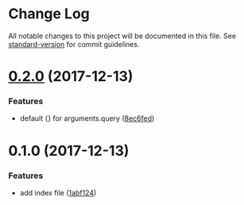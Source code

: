 # Change Log

All notable changes to this project will be documented in this file. See [standard-version](https://github.com/conventional-changelog/standard-version) for commit guidelines.

<a name="0.2.0"></a>
# [0.2.0](https://github.com/yidinghan/mongoose-paging/compare/v0.1.0...v0.2.0) (2017-12-13)


### Features

* default {} for arguments.query ([8ec6fed](https://github.com/yidinghan/mongoose-paging/commit/8ec6fed))



<a name="0.1.0"></a>
# 0.1.0 (2017-12-13)


### Features

* add index file ([1abf124](https://github.com/yidinghan/mongoose-paging/commit/1abf124))
